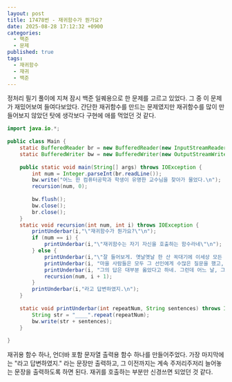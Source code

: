 ```yaml
---
layout: post
title: 17478번 - 재귀함수가 뭔가요?
date: 2025-08-28 17:12:32 +0900
categories:
  - 백준
  - 문제
published: true
tags:
  - 재귀함수
  - 재귀
  - 백준
---
```

정처리 필기 풀이에 지쳐 잠시 백준 일퀘용으로 한 문제를 고르고 있었다. 그 중 이 문제가 재밌어보여 들여다보았다. 간단한 재귀함수를 만드는 문제였지만 재귀함수를 많이 만들어보지 않았던 탓에 생각보다 구현에 애를 먹었던 것 같다. 

```java
import java.io.*;  
  
public class Main {  
    static BufferedReader br = new BufferedReader(new InputStreamReader(System.in));  
    static BufferedWriter bw = new BufferedWriter(new OutputStreamWriter(System.out));  
  
    public static void main(String[] args) throws IOException {  
        int num = Integer.parseInt(br.readLine());  
        bw.write("어느 한 컴퓨터공학과 학생이 유명한 교수님을 찾아가 물었다.\n");  
        recursion(num, 0);  
  
        bw.flush();  
        bw.close();  
        br.close();  
    }  
    static void recursion(int num, int i) throws IOException {  
        printUnderbar(i,"\"재귀함수가 뭔가요?\"\n");  
        if (num == i) {  
            printUnderbar(i,"\"재귀함수는 자기 자신을 호출하는 함수라네\"\n");  
        } else {  
            printUnderbar(i,"\"잘 들어보게. 옛날옛날 한 산 꼭대기에 이세상 모든 지식을 통달한 선인이 있었어.\n");  
            printUnderbar(i, "마을 사람들은 모두 그 선인에게 수많은 질문을 했고, 모두 지혜롭게 대답해 주었지.\n");  
            printUnderbar(i, "그의 답은 대부분 옳았다고 하네. 그런데 어느 날, 그 선인에게 한 선비가 찾아와서 물었어.\"\n");  
            recursion(num, i + 1);  
        }  
        printUnderbar(i,"라고 답변하였지.\n");  
    }  
  
    static void printUnderbar(int repeatNum, String sentences) throws IOException {  
        String str = "____".repeat(repeatNum);  
        bw.write(str + sentences);  
    }  
  
}
```

재귀용 함수 하나, 언더바 포함 문자열 출력용 함수 하나를 만들어주었다. 가장 마지막에는 "라고 답변하였지." 라는 문장만 출력하고, 그 이전까지는 계속 주저리주저리 늘어놓는 문장을 출력하도록 하면 된다. 재귀를 호출하는 부분만 신경쓰면 되었던 것 같다.